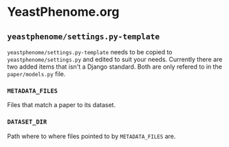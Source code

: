 # YeastPhenome.org

## `yeastphenome/settings.py-template`

`yeastphenome/settings.py-template` needs to be copied to
`yeastphenome/settings.py` and edited to suit your needs.  Currently
there are two added items that isn't a Django standard.  Both are only
refered to in the `paper/models.py` file.

### `METADATA_FILES`

Files that match a paper to its dataset.

### `DATASET_DIR`

Path where to where files pointed to by `METADATA_FILES` are.
